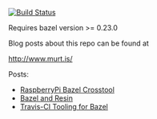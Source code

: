 [![Build Status](https://travis-ci.org/curtismuntz/bazel_examples.svg?branch=master)](https://travis-ci.org/curtismuntz/bazel_examples)

Requires bazel version >= 0.23.0

Blog posts about this repo can be found at

http://www.murt.is/

Posts:
* [RaspberryPi Bazel Crosstool](http://www.murt.is/articles/2018-02/raspberry-pi-bazel-crosstool)
* [Bazel and Resin](http://www.murt.is/articles/2018-02/bazel-and-resin)
* [Travis-CI Tooling for Bazel](http://www.murt.is/articles/2018-03/travis-ci-tooling-for-bazel)
